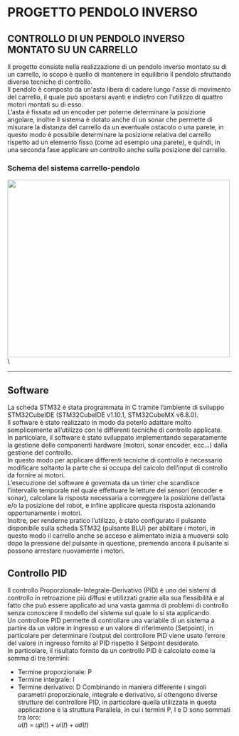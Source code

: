 # PROGETTO PENDOLO INVERSO

## CONTROLLO DI UN PENDOLO INVERSO MONTATO SU UN CARRELLO

Il progetto consiste nella realizzazione di un pendolo inverso montato su di un carrello, lo scopo è quello di 
mantenere in equilibrio il pendolo sfruttando diverse tecniche di controllo. \
Il pendolo è composto da un'asta libera di cadere lungo l'asse di movimento del carrello, il quale può 
spostarsi avanti e indietro con l’utilizzo di quattro motori montati su di esso. \
L’asta è fissata ad un encoder per poterne determinare la posizione angolare, inoltre il sistema è dotato 
anche di un sonar che permette di misurare la distanza del carrello da un eventuale ostacolo o una parete, 
in questo modo è possibile determinare la posizione relativa del carrello rispetto ad un elemento fisso
(come ad esempio una parete), e quindi, in una seconda fase applicare un controllo anche sulla posizione 
del carrello. 

### Schema del sistema carrello-pendolo
<a href="1"><img src="https://github.com/DavideOlivieri/Progetto-pendolo-inverso-controllo-PID-/assets/83114199/4956e1ca-0d9b-49f6-ba42-27272d0bd540" align="left" height="400" width="500" ></a> 

\
\
\
\
\
\
\
\
\
\
\
\
\
\
\
\


***

## Software 

La scheda STM32 è stata programmata in C tramite l’ambiente di sviluppo STM32CubeIDE (STM32CubeIDE
v1.10.1, STM32CubeMX v6.8.0). \
Il software è stato realizzato in modo da poterlo adattare molto semplicemente all’utilizzo con le differenti 
tecniche di controllo applicate. \
In particolare, il software è stato sviluppato implementando separatamente la gestione delle componenti 
hardware (motori, sonar encoder, ecc…) dalla gestione del controllo. \
In questo modo per applicare differenti tecniche di controllo è necessario modificare soltanto la parte che 
si occupa del calcolo dell’input di controllo da fornire ai motori. \
L’esecuzione del software è governata da un timer che scandisce l’intervallo temporale nel quale effettuare 
le letture dei sensori (encoder e sonar), calcolare la risposta necessaria a correggere la posizione dell’asta 
e/o la posizione del robot, e infine applicare questa risposta azionando opportunamente i motori. \
Inoltre, per renderne pratico l’utilizzo, è stato configurato il pulsante disponibile sulla scheda STM32
(pulsante BLU) per abilitare i motori, in questo modo il carrello anche se acceso e alimentato inizia a 
muoversi solo dopo la pressione del pulsante in questione, premendo ancora il pulsante si possono 
arrestare nuovamente i motori. 

## Controllo PID

Il controllo Proporzionale-Integrale-Derivativo (PID) è uno dei sistemi di controllo in retroazione più diffusi e 
utilizzati grazie alla sua flessibilità e al fatto che può essere applicato ad una vasta gamma di problemi di 
controllo senza conoscere il modello del sistema sul quale lo si sta applicando. \
Un controllore PID permette di controllare una variabile di un sistema a partire da un valore in ingresso e 
un valore di riferimento (Setpoint), in particolare per determinare l’output del controllore PID viene usato 
l’errore del valore in ingresso fornito al PID rispetto il Setpoint desiderato. \
In particolare, il risultato fornito da un controllo PID è calcolato come la somma di tre termini:
- Termine proporzionale: P
- Termine integrale: I
- Termine derivativo: D
Combinando in maniera differente i singoli parametri proporzionale, integrale e derivativo, si ottengono 
diverse strutture del controllore PID, in particolare quella utilizzata in questa applicazione è la struttura 
Parallela, in cui i termini P, I e D sono sommati tra loro: \
𝑢(𝑡) = 𝑢𝑝(𝑡) + 𝑢𝑖(𝑡) + 𝑢𝑑(𝑡)



